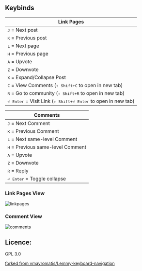 ## Keybinds

|                         Link Pages                                |
|----------------------------------------------------------------------|
| <kbd>J</kbd> = Next post                                |
| <kbd>K</kbd> = Previous post                          |
| <kbd>L</kbd> = Next page                  |
| <kbd>H</kbd> = Previous page                |
| <kbd>A</kbd> = Upvote                                                |
| <kbd>Z</kbd> = Downvote                                              |
| <kbd>X</kbd> = Expand/Collapse Post                                       |
| <kbd>C</kbd> = View Comments (<kbd>⇧ Shift+C</kbd> to open in new tab)  |
| <kbd>R</kbd> = Go to community (<kbd>⇧ Shift+R</kbd> to open in new tab)                                                 |
| <kbd>⏎ Enter</kbd> = Visit Link (<kbd>⇧ Shift+⏎ Enter</kbd> to open in new tab)                                     |

|                         Comments                                 |
|----------------------------------------------------------------------|
| <kbd>J</kbd> = Next Comment                                 |
| <kbd>K</kbd> = Previous Comment                           |
| <kbd>L</kbd> = Next same-level Comment                    |
| <kbd>H</kbd> = Previous same-level Comment                |
| <kbd>A</kbd> = Upvote                                                |
| <kbd>Z</kbd> = Downvote                                              |
| <kbd>R</kbd> = Reply                                                 |
| <kbd>⏎ Enter</kbd> = Toggle collapse                                     |

### Link Pages View
![linkpages](https://github.com/InfinibyteF4/Lemmy-keyboard-navigation/assets/75824710/1717aca9-ccfe-4c21-a554-61875d791ebf)


### Comment View
![comments](https://github.com/InfinibyteF4/Lemmy-keyboard-navigation/assets/75824710/facf822c-7a83-4ce9-9768-ac955378a528)


## Licence: 
GPL 3.0

[forked from vmavromatis/Lemmy-keyboard-navigation](https://github.com/vmavromatis/Lemmy-keyboard-navigation)
